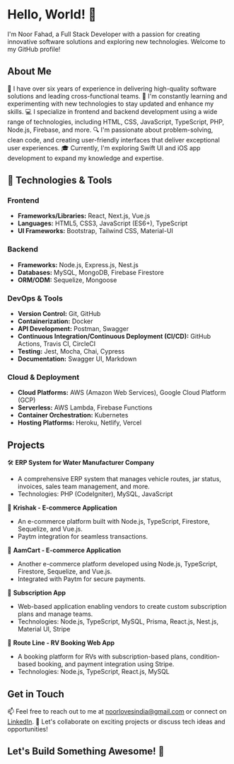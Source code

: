 # Hello, World! 👋

I'm Noor Fahad, a Full Stack Developer with a passion for creating innovative software solutions and exploring new technologies. Welcome to my GitHub profile!

## About Me

🚀 I have over six years of experience in delivering high-quality software solutions and leading cross-functional teams.
🌱 I'm constantly learning and experimenting with new technologies to stay updated and enhance my skills.
💻 I specialize in frontend and backend development using a wide range of technologies, including HTML, CSS, JavaScript, TypeScript, PHP, Node.js, Firebase, and more.
🔍 I'm passionate about problem-solving, clean code, and creating user-friendly interfaces that deliver exceptional user experiences.
🎓 Currently, I'm exploring Swift UI and iOS app development to expand my knowledge and expertise.

## 🔧 Technologies & Tools

### Frontend
- **Frameworks/Libraries:** React, Next.js, Vue.js
- **Languages:** HTML5, CSS3, JavaScript (ES6+), TypeScript
- **UI Frameworks:** Bootstrap, Tailwind CSS, Material-UI

### Backend
- **Frameworks:** Node.js, Express.js, Nest.js
- **Databases:** MySQL, MongoDB, Firebase Firestore
- **ORM/ODM:** Sequelize, Mongoose

### DevOps & Tools
- **Version Control:** Git, GitHub
- **Containerization:** Docker
- **API Development:** Postman, Swagger
- **Continuous Integration/Continuous Deployment (CI/CD):** GitHub Actions, Travis CI, CircleCI
- **Testing:** Jest, Mocha, Chai, Cypress
- **Documentation:** Swagger UI, Markdown

### Cloud & Deployment
- **Cloud Platforms:** AWS (Amazon Web Services), Google Cloud Platform (GCP)
- **Serverless:** AWS Lambda, Firebase Functions
- **Container Orchestration:** Kubernetes
- **Hosting Platforms:** Heroku, Netlify, Vercel


## Projects

🛠️ **ERP System for Water Manufacturer Company**
   - A comprehensive ERP system that manages vehicle routes, jar status, invoices, sales team management, and more.
   - Technologies: PHP (CodeIgniter), MySQL, JavaScript

🛒 **Krishak - E-commerce Application**
   - An e-commerce platform built with Node.js, TypeScript, Firestore, Sequelize, and Vue.js.
   - Paytm integration for seamless transactions.

🛒 **AamCart - E-commerce Application**
   - Another e-commerce platform developed using Node.js, TypeScript, Firestore, Sequelize, and Vue.js.
   - Integrated with Paytm for secure payments.

💼 **Subscription App**
   - Web-based application enabling vendors to create custom subscription plans and manage teams.
   - Technologies: Node.js, TypeScript, MySQL, Prisma, React.js, Nest.js, Material UI, Stripe

🚐 **Route Line - RV Booking Web App**
   - A booking platform for RVs with subscription-based plans, condition-based booking, and payment integration using Stripe.
   - Technologies: Node.js, TypeScript, React.js, MySQL

## Get in Touch

📫 Feel free to reach out to me at noorlovesindia@gmail.com or connect on [LinkedIn](https://www.linkedin.com/in/imnoorfahad/).
💬 Let's collaborate on exciting projects or discuss tech ideas and opportunities!

## Let's Build Something Awesome! 🚀
